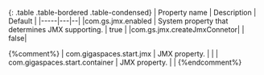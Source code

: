 
{: .table .table-bordered .table-condensed}
| Property name | Description | Default   |
|-----|---|--|
|com.gs.jmx.enabled | System property that determines JMX supporting. | true |
|com.gs.jmx.createJmxConnetor| | false|

{%comment%}
| com.gigaspaces.start.jmx | JMX property. | |
| com.gigaspaces.start.container | JMX property. | |
{%endcomment%}
